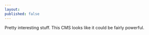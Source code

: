 ```yaml
---
layout:
published: false
---
```



Pretty interesting stuff. This CMS looks like it could be fairly powerful.